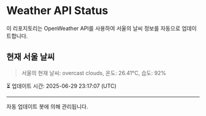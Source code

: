 
# Weather API Status

이 리포지토리는 OpenWeather API를 사용하여 서울의 날씨 정보를 자동으로 업데이트합니다.

## 현재 서울 날씨
> 서울의 현재 날씨: overcast clouds, 온도: 26.41°C, 습도: 92%

⏳ 업데이트 시간: 2025-06-29 23:17:07 (UTC)

---
자동 업데이트 봇에 의해 관리됩니다.
